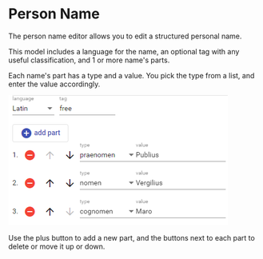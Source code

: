 # Person Name

The person name editor allows you to edit a structured personal name.

This model includes a language for the name, an optional tag with any useful classification, and 1 or more name's parts.

Each name's part has a type and a value. You pick the type from a list, and enter the value accordingly.

![person name](./images/person-name-sub.png)

Use the plus button to add a new part, and the buttons next to each part to delete or move it up or down.
